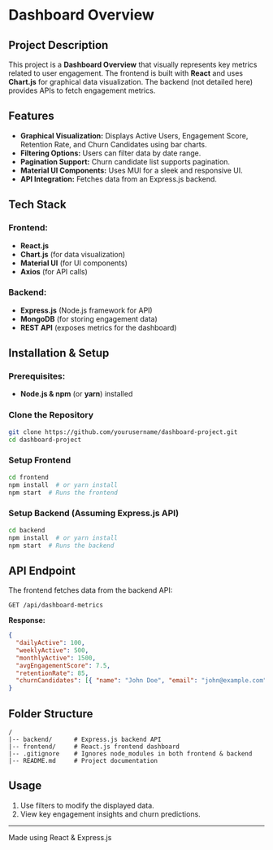 # Dashboard Overview

## Project Description
This project is a **Dashboard Overview** that visually represents key metrics related to user engagement. The frontend is built with **React** and uses **Chart.js** for graphical data visualization. The backend (not detailed here) provides APIs to fetch engagement metrics.

## Features
- **Graphical Visualization:** Displays Active Users, Engagement Score, Retention Rate, and Churn Candidates using bar charts.
- **Filtering Options:** Users can filter data by date range.
- **Pagination Support:** Churn candidate list supports pagination.
- **Material UI Components:** Uses MUI for a sleek and responsive UI.
- **API Integration:** Fetches data from an Express.js backend.

## Tech Stack
### Frontend:
- **React.js**
- **Chart.js** (for data visualization)
- **Material UI** (for UI components)
- **Axios** (for API calls)

### Backend:
- **Express.js** (Node.js framework for API)
- **MongoDB** (for storing engagement data)
- **REST API** (exposes metrics for the dashboard)

## Installation & Setup
### Prerequisites:
- **Node.js & npm** (or **yarn**) installed

### Clone the Repository
```sh
git clone https://github.com/yourusername/dashboard-project.git
cd dashboard-project
```

### Setup Frontend
```sh
cd frontend
npm install  # or yarn install
npm start  # Runs the frontend 
```

### Setup Backend (Assuming Express.js API)
```sh
cd backend
npm install  # or yarn install
npm start  # Runs the backend 
```

## API Endpoint
The frontend fetches data from the backend API:
```
GET /api/dashboard-metrics
```
**Response:**
```json
{
  "dailyActive": 100,
  "weeklyActive": 500,
  "monthlyActive": 1500,
  "avgEngagementScore": 7.5,
  "retentionRate": 85,
  "churnCandidates": [{ "name": "John Doe", "email": "john@example.com", "engagementScore": 3.2 }]
}
```

## Folder Structure
```
/
|-- backend/      # Express.js backend API
|-- frontend/     # React.js frontend dashboard
|-- .gitignore    # Ignores node_modules in both frontend & backend
|-- README.md     # Project documentation
```

## Usage
1. Use filters to modify the displayed data.
2. View key engagement insights and churn predictions.

---
Made using React & Express.js

